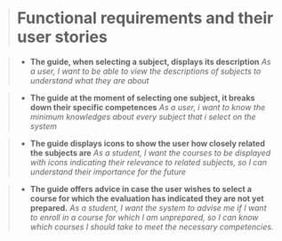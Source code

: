 > # **Functional requirements and their user stories**

> - **The guide, when selecting a subject, displays its description**
>  *As a user, I want to be able to view the descriptions of subjects to understand what they are about*

> - **The guide at the moment of selecting one subject, it breaks down their specific competences**
> *As a user, i want to know the minimum knowledges about every subject that i select on the system*

> - **The guide displays icons to show the user how closely related the subjects are**
> *As a student, I want the courses to be displayed with icons indicating their relevance to related subjects, so I can understand their importance for the future*

> - **The guide offers advice in case the user wishes to select a course for which the evaluation has indicated they are not yet prepared.**
> *As a student, I want the system to advise me if I want to enroll in a course for which I am unprepared, so I can know which courses I should take to meet the necessary competencies.*



